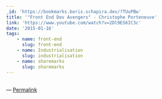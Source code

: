 ```yaml
---
_id: 'https://bookmarks.boris.schapira.dev/?TUuPBw'
title: '"Front End Dev Avengers" - Christophe Porteneuve'
link: 'https://www.youtube.com/watch?v=2Dl9ES6IC3c'
date: '2015-01-16'
tags:
    - name: front-end
      slug: front-end
    - name: Industrialisation
      slug: industrialisation
    - name: sharemarks
      slug: sharemarks
---
```


<br>&#8212;
<a href="https://bookmarks.boris.schapira.dev/?TUuPBw" title="Permalink">Permalink</a>
